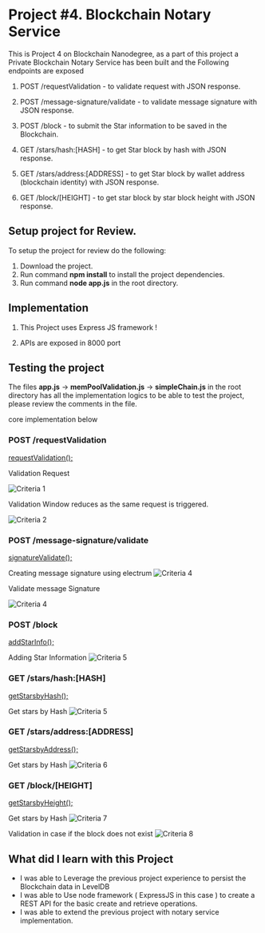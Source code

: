 # Project #4. Blockchain Notary Service

This is Project 4 on Blockchain Nanodegree, as a part of this project a Private Blockchain Notary Service has been built and the Following endpoints are exposed

1. POST /requestValidation - to validate request with JSON response.

2. POST /message-signature/validate - to validate message signature with JSON response.

3. POST /block - to submit the Star information to be saved in the Blockchain.

4. GET /stars/hash:[HASH] - to get Star block by hash with JSON response.

5. GET /stars/address:[ADDRESS] - to get Star block by wallet address (blockchain identity) with JSON response.

6. GET /block/[HEIGHT] - to get star block by star block height with JSON response.





## Setup project for Review.

To setup the project for review do the following:
1. Download the project.
2. Run command __npm install__ to install the project dependencies.
3. Run command __node app.js__ in the root directory.

## Implementation

1) This Project uses Express JS framework !

2) APIs are exposed in 8000 port



## Testing the project

The files __app.js__  -> __memPoolValidation.js__ -> __simpleChain.js__ in the root directory has all the implementation logics to be able to test the project, please review the comments in the file.


core implementation below

### POST /requestValidation


[requestValidation();](./app.js#L40)
        
Validation Request

![Criteria 1](./snapshot/1-RequestValidation-1.png)

Validation Window reduces as the same request is triggered.

![Criteria 2](./snapshot/2-RequestValidation-2.png)


### POST /message-signature/validate


[signatureValidate();](./app.js#L80)
        
Creating message signature using electrum
![Criteria 4](./snapshot/3-MessageSignature.png)

Validate message Signature

![Criteria 4](./snapshot/4-SignatureValidation.png)


### POST /block

[addStarInfo();](./app.js#L134)
        
Adding Star Information
![Criteria 5](./snapshot/5-AddNewBlocks.png)


### GET /stars/hash:[HASH]

[getStarsbyHash();](./app.js#L180)
        
Get stars by Hash
![Criteria 5](./snapshot/6-StarbyHash.png)


### GET /stars/address:[ADDRESS]

[getStarsbyAddress();](./app.js#L196)
        
Get stars by Hash
![Criteria 6](./snapshot/7-StarbyAddress.png)


### GET /block/[HEIGHT]

[getStarsbyHeight();](./app.js#L214)
        
Get stars by Hash
![Criteria 7](./snapshot/8-BlockbyHeight.png)

Validation in case if the block does not exist
![Criteria 8](./snapshot/9-ErrorScenario.png)


## What did I learn with this Project

* I was able to Leverage the previous project experience to persist the Blockchain data in LevelDB
* I was able to Use node framework ( ExpressJS in this case ) to create a REST API for the basic create and retrieve operations.
* I was able to extend the previous project with notary service implementation.


